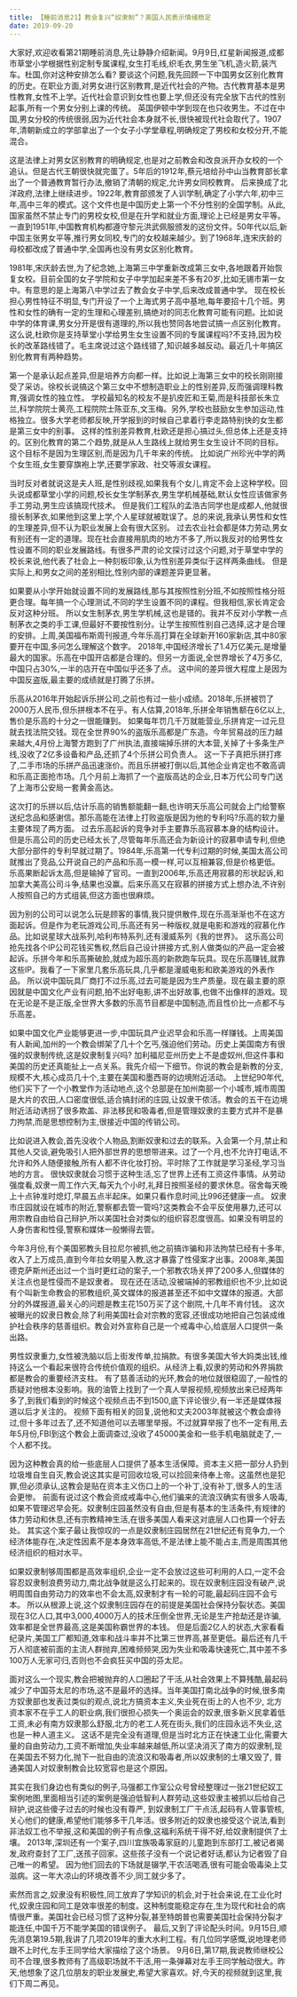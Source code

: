 ```yaml
---
title: 【睡前消息21】教会复兴“奴隶制”？美国人民表示情绪稳定
date: 2019-09-20
---
```


大家好,欢迎收看第21期睡前消息,先让静静介绍新闻。9月9日,红星新闻报道,成都市草堂小学根据性别定制专属课程,女生打毛线,织毛衣,男生坐飞机,造火箭,装汽车。杜国,你对这种安排怎么看?
要谈这个问题,我先回顾一下中国男女区别化教育的历史。在职业方面,对男女进行区别教育,是近代社会的产物。古代教育基本是男性教育,女性不上学。近代社会意识到女性也要上学,但还没有完全放下古代的性别起事,所有一个男女分别上课的传统。
英国伊顿中学到现在也只收男生。不过在中国,男女分校的传统很弱,因为近代社会本身就不长,很快被现代社会取代了。1907年,清朝新成立的学部拿出了一个女子小学堂章程,明确规定了男校和女校分开,不能混合。

这是法律上对男女区别教育的明确规定,也是对之前教会和改良派开办女校的一个追认。但是古代王朝很快就完蛋了。5年后的1912年,蔡元培给孙中山当教育部长拿出了一个普通教育暂行办法,撤销了清朝的规定,允许男女同校教育。
后来换成了北洋政府,法律上继续进步。1922年,教育部颁发了人训学制,确定了小学六年,初中三年,高中三年的模式。这个文件也是中国历史上第一个不分性别的全国学制。从此,国家虽然不禁止专门的男校女校,但是在升学和就业方面,理论上已经是男女平等。
一直到1951年,中国教育机构都遵守黎元洪武佩服颁发的这份文件。50年代以后,新中国主张男女平等,推行男女同校,专门的女校越来越少。到了1968年,连宋庆龄的母校都改成了普通中学,全国再也没有男女区别化教育。

1981年,宋庆龄去世,为了纪念她,上海第三中学重新改成第三女中,各地跟着开始恢复女校。目前全国的女子学院和女子中学加起来差不多有20岁,比如无锡市第一女中。有意思的是上海第八中学过去了教会女子中学,后来改成普通中学。
现在校长担心男性特征不明显,专门开设了一个上海式男子高中基地,每年要招十几个班。男性和女性的确有一定的生理和心理差别,搞绝对的同志化教育可能有问题。比如说中学的体育课,男女分开是很有道理的,所以我也赞同各地尝试搞一点区别化教育。
这么说,杜欧你是支持草堂小学给男生女生设置不同的专属课程吗?不支持,因为校长的改革路线错了。毛主席说过这个路线错了,知识越多越反动。最近几十年搞区别化教育有两种趋势。

第一个是承认起点差异,但是培养方向都一样。比如说上海第三女中的校长刚刚接受了采访。徐校长说搞这个第三女中不想制造职业上的性别差异,反而强调理科教育,强调女性的独立性。
学校最知名的校友不是扒皮匠和王菊,而是科技部长朱立兰,科学院院士黄亮,工程院院士陈亚东,文玉梅。另外,学校也鼓励女生参加运动,性格独立。很多大学老师都反映,开学报到的时候自己拿着行李走路特别快的女生都是第三女中的别事。
这样的性别差异教育,杜欧还是担心搞过头,但总体上还是支持的。区别化教育的第二个趋势,就是从人生路线上就给男生女生设计不同的目标。这个目标不是因为生理区别,而是因为几千年来的传统。
比如说广州珍光中学的两个女生班,女生要穿旗袍上学,还要学家政、社交等淑女课程。

当时反对者就说这是夫人班,是性别歧视,如果我有个女儿,肯定不会上这种学校。回头说成都草堂小学的问题,校长女生学制茅衣,男生学机械基础,默认女性应该做家务手工劳动,男生应该搞现代技术。
但是我们工程队的孟浩古同学也是成都人,他就很擅长制茅衣,如果他到这里上学,个人星球就被耽误了。总的来说,我承认男性和女性的生理差异,但不认为职业发展上会有很大区别。
过去农业社会都是体力劳动,男女有别还有一定的道理。现在社会直接用肌肉的地方不多了,所以我反对的给男性女性设置不同的职业发展路线。有很多严肃的论文探讨过这个问题,对于草堂中学的校长来说,他代表了社会上一种刻板印象,认为性别差异类似于这样两条曲线。
但是实际上,和男女之间的差别相比,性别内部的课题差异更显著。

如果要从小学开始就设置不同的发展路线,那与其按照性别分班,不如按照性格分班更合理。每年搞一个心理测试,不同的学生设置不同的课程。但我相信,家长肯定会反对这种分班。
所以女生制茅衣,男生学机械,这也是错的。我并不反对小学教一点制茅衣之类的手工课,但最好不要按性别分。让学生按照性别自己选择,这才是合理的安排。上周,美国福布斯周刊报道,今年乐高打算在全球新开160家新店,其中80家要开在中国,多问怎么理解这个数字。
2018年,中国经济增长了1.4万亿美元,是增量最大的国家。乐高在中国开店都是合理的。但另一方面说,全世界增长了4万多亿,中国只占30%,一半的店开在中国似乎还多了点。
这中间的差异很大程度上是因为中国反盗版,最主要的成绩就是打腾了乐拼。

乐高从2016年开始起诉乐拼公司,之前也有过一些小成绩。2018年,乐拼被罚了2000万人民币,但乐拼根本不在乎。有人估算,2018年,乐拼全年销售额在6亿以上,售价是乐高的十分之一很能赚到。
如果每年罚几千万就能营业,乐拼肯定一过元旦就去找法院交钱。现在全世界90%的盗版乐高都是广东造。今年贸易战的压力越来越大,4月份上海警方跑到了广州执法,直接端掉乐拼的大本营,关掉了十多条生产线,没收了2亿多设备和产品,还抓了4个乐拼公司负责人。
这一下子真把乐拼打疼了,二手市场的乐拼产品迅速涨价。而且乐拼被打倒以后,其他企业肯定也不敢高调和乐高正面抢市场。几个月前上海抓了一个盗版高达的企业,日本万代公司专门送了上海市公安局一套黄金高达。

这次打的乐拼以后,估计乐高的销售额能翻一翻,也许明天乐高公司就会上门给警察送纪念品和感谢信。那乐高能在法律上打败盗版是因为他的专利吗?乐高的软力量主要体现了两方面。
过去乐高起诉的竞争对手主要靠乐高寂慕本身的结构设计。但是乐高公司的历史已经太长了,尽管每年乐高还会为新设计的寂慕申请专利,但绝大部分部件的专利早就过期了。1984年,乐高第一代专利过期的时候,美国太高公司就推出了竞品,公开说自己的产品和乐高一模一样,可以互相兼容,但是价格更低。
乐高果断起诉太高,但是输掉了官司。一直到2006年,乐高还用寂慕的形状起诉,和加拿大美高公司斗争,结果也没赢。后来乐高又在寂慕的拼接方式上想办法,不许别人按照自己的方式组装,但这方面也很麻烦。

因为别的公司可以说怎么玩是顾客的事情,我只提供散件,现在乐高渐渐也不在这方面起诉。但是作为老玩游戏公司,乐高还有另一种版权,就是电影和游戏的寂慕化作品。比如说星球大战系列,哈利布特系列,还有漫威系列《我的世界》。
这乐高公司抢先找各个IP公司花钱买售权,然后自己设计拼接方式,别人做类似的产品一定会被起诉。乐拼今年和乐高撕破脸,就成为超乐高的新款跑车玩具。现在乐高赚钱,就靠这些IP。我看了一下家里几套乐高玩具,几乎都是漫威电影和欧美游戏的外表作品。
所以说中国玩具厂商打不过乐高,过去可能是因为生产质量。现在最主要的原因就是中国文化产业有问题,拍不出好电影,讲不出好故事,也做不出像样的游戏。现在无论是不是正版,全世界大多数的乐高节目都是中国制造,而且性价比一点都不与乐高差。

如果中国文化产业能够更进一步,中国玩具产业迟早会和乐高一样赚钱。上周美国有人新闻,加州的一个教会绑架了几十个乞丐,强迫他们劳动。历史上美国南方有很强的奴隶制传统,这是奴隶制复兴吗?
加利福尼亚州历史上不是虚奴州,但这件事和美国的历史还真能扯上一点关系。我先介绍一下细节。你说的教会是新教的分支,规模不大,核心成员几十个,主要在美国和墨西哥的边境附近活动。
上世纪90年代,他们买下了一个小教堂作为活动地点,这个总部是在加州南部一个小城市,城市周围是大片的农田,人口密度很低,适合搞封闭的庄园,让奴隶干侬活。教会的五干在边境附近活动诱拐了很多欺盖、非法移民和吸毒者,但是管理奴隶的主要方式并不是暴力拘禁,而是思想控制为主,很接近中国的传销公司。

比如说进入教会,首先没收个人物品,割断奴隶和过去的联系。入会第一个月,禁止和其他人交谈,避免吸引人把外部世界的思想带进来。过了一个月,也不允许打电话,不允许和外人随便接触,所有人都不许化妆打扮。平时除了工作就是学习圣经,学习当地的方言。
很快奴隶就会习惯于这种生活,忘了世界上还有工资这件事情。从劳动强度看,奴隶一周工作六天,每天九个小时,礼拜日按照圣经的要求休息。宿舍每天晚上十点钟准时熄灯,早晨五点半起床。如果只看作息时间,比996还健康一点。
奴隶市庄园就设在城市的附近,警察都去管一管吗?这类教会不会平反使用暴力,还可以用宗教自由给自己辩护,所以美国社会对类似的组织容忍度很高。如果没有明显的人身伤害和性侵,警察和媒体一般懒得去管。

今年3月份,有个美国邪教头目拉尼尔被抓,他之前搞诈骗和非法拘禁已经有十多年,收入了上万成员,直到今年拉女明星入教,这才暴露了性侵案才出事。2008年,美国德克萨斯州还出过一个当时更红动的案子,一个邪教农场关押了200多人,但媒体的关注点也是性侵而不是奴隶者。
现在还在活动,没被端掉的邪教组织也不少,比如说有个叫新生命教会的邪教组织,英文媒体的报道甚至还不如中文媒体的报道。大部分的外媒报道,最关心的问题是教主花150万买了这个剧院,十几年不肯付钱。
这次被曝光的奴隶日教会,除了利用美国社会对宗教的宽容,还很成功地把自己包装成维护社会秩序的慈善组织。教会对外宣称自己是一个戒毒中心,给底层人口提供一条出路。

男性奴隶重力,女性被洗脑以后上街发传单,拉捐款。有很多美国大爷大妈类出钱,维持这么一个看起来很符合传统价值观的组织。从经济上看,奴隶的劳动和外界捐款都是教会的重要经济支柱。
有了慈善活动的光环,教会的地位就很稳固了,一般性的质疑对他根本没影响。我的油管上找到了一个真人举报视频,视频放出来已经两年多了,到我们看到的时候这个视频点击不到1500,底下评论很少,有一半还是媒体报道以后才关注的。
视频下面有相关的回复,说他和丈夫2003年就被这个教会虐待过,但十多年过去了,还不知道他可以去哪里举报。不过就算举报了也不一定有用,去年5月份,FBI到这个教会上面调查过,没收了45000美金和一些手机电脑就走了,一个人都不找。

因为这种教会真的给一些底层人口提供了基本生活保障。资本主义把一部分人扔到垃圾堆自生自灭,教会说这其实是可回收垃圾,可以捡回来侍奉上帝。这虽然也是犯罪,但必须承认,这教会是贴在资本主义伤口上的一个补丁,没有补丁,很多人的生活会更惨。
前面有说过这个教会资成戒毒中心,他们骗来的流浪汉确实有很多人吸毒,如果不管理迟早会死。奴隶制庄园虽然没有自由,但是有基本的生活条件,有规律的体力劳动和休息,还有宗教精神生活,在很多美国人看来这对底层人口也算一个好去处。
其实这个案子最让我惊叹的一点是奴隶制庄园居然在21世纪还有竞争力,一个经济体能存在,决定性因素不是本身效率高低,不是法律上能不能占主,而是周围其他经济组织的相对水平。

如果奴隶制够周围都是高效率组织,企业一定不会放过这些可利用的人口,一定不会容忍奴隶制浪费劳动力,南北战争就是这么打起来的。现在奴隶制庄园没有破产,说明周围自由劳动力的效率也不会太高,奴隶制才有一轮的可能,最起码庄园不会亏本。
所以从根源上说,这个奴隶制庄园存在的前提是美国社会保持分裂状态。美国现在3亿人口,其中3,000,4000万人的技术压倒全世界,无论是生产抢劫还是诈骗,效率都是全世界最高,这是美国称霸世界的本钱。
但是后面2亿人的状态,大家看看纪录片,美国工厂都知道,效率和战斗率并不比第三世界高,甚至更低。最后还有几千万人彻底被前面的主流人群抛弃,困难频频哭,因为失业和吸毒快速死亡,其中差不多100万人无家可归,否则也不会疯狂买中国的芬太尼。

面对这么一个现实,教会把被抛弃的人口圈起了干活,从社会效果上不算残酷,最起码减少了中国芬太尼的市场,这不是最坏的选择。当年美国打南北战争的时候,很多南方奴隶部也发表过类似的观点,说北方搞资本主义,失业死在街上的人也不少,
北方资本家不在乎工人的职业病,我们很担心损失一个奥运会的奴隶,很多新义民拿着低工资,未必有南方奴隶那么舒服,北方的老工人死在街头,我们的庄园永远不失业,这也是一种人道主义。
这话不是完全没有道理,但是当时北方正在快速工业化,需要大量的自由劳动力,工资不断增加,失业率越来越低,所以坚决消灭了南方的奴隶制,现在美国去不努力化,抛下一批自由的流浪汉和吸毒者,所以奴隶制的土壤又毁了,
普通美国人对奴隶制教会比较宽容也是这个原因。

其实在我们身边也有类似的例子,马强都工作室公众号曾经整理过一张21世纪奴工案例地图,里面相当引述的案例是强迫低智利人群劳动,这些奴隶主被抓以后给自己辩护,说这些傻子过去的时候也没有尊严,
到奴隶制工厂干点活,起码有人管事管核,关心他们的健康,希望他们能够多干几年活。很多附近的奴隶也接受这个说法,看到非法奴工也不举报,这和美国的例子有点像,这福利系统干得不好,给奴隶制提供了土壤。
2013年,深圳还有一个案子,四川宜族吸毒家庭的儿童跑到东部打工,被记者揭发,政府查封了工厂,送孩子回家。这些孩子没有一个说记者好话,都认为记者毁了自己唯一的希望。
因为他们回去的下场就是辍学,干农活喝酒,很有可能会吸毒染上艾滋病。这一年大凉山的环境改善不少,同工就少多了。

索然而言之,奴隶没有积极性,同工放弃了学知识的机会,对于社会来说,在工业化时代,奴隶庄园和同工是效率很差的制度。这种制度能稳定存在,生为现代和社会的病情很严重。美国社会已经习惯了这种分裂,甚至特朗普也需要美国社会保持分裂才能连任,中国千万不能学美国的错误例子。
最后,又到了评论配头时间。9月15日,顺先消息第19.5期,我讲了几项2019年的重大水利工程。有几位同学感慨,说地理老师跟不上时代,左手王同学给大家描绘了这个场景。
9月6日,第17期,我说教师继校公司不合理,很多教师有了高级职场就不干活,用一条弹幕对左手王同学触动很大。昨天,他想象了这几位朋友的职业发展史,希望大家喜欢。好,今天的视频就到这里,我们下周二再见。

